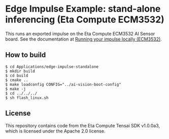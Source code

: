 # Edge Impulse Example: stand-alone inferencing (Eta Compute ECM3532)

This runs an exported impulse on the Eta Compute ECM3532 AI Sensor board. See the documentation at [Running your impulse locally (ECM3532)](https://docs.edgeimpulse.com/docs/running-your-impulse-ecm3532).

## How to build

```
$ cd Applications/edge-impulse-standalone
$ mkdir build
$ cd build
$ cmake ..
$ make loadconfig CONFIG="../ai-vision-boot-config"
$ make -j
$ cd ../../../
$ sh flash_linux.sh
```


## License

This repository contains code from the Eta Compute Tensai SDK v1.0.0a3, which is licensed under the Apache 2.0 license.
